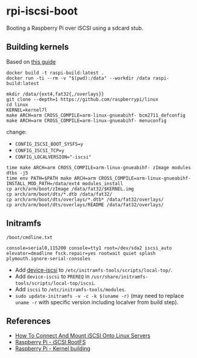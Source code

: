 # rpi-iscsi-boot

Booting a Raspberry Pi over iSCSI using a sdcard stub.

## Building kernels

Based on [this guide](https://troy.dack.com.au/raspberry-pi-iscsi-rootfs/)

```shell
docker build -t raspi-build:latest .
docker run -ti --rm -v "$(pwd):/data" --workdir /data raspi-build:latest
```

```shell
mkdir /data/{ext4,fat32{,/overlays}}
git clone --depth=1 https://github.com/raspberrypi/linux
cd linux
KERNEL=kernel7l
make ARCH=arm CROSS_COMPILE=arm-linux-gnueabihf- bcm2711_defconfig
make ARCH=arm CROSS_COMPILE=arm-linux-gnueabihf- menuconfig
```

change:

- `CONFIG_ISCSI_BOOT_SYSFS=y`
- `CONFIG_ISCSI_TCP=y`
- `CONFIG_LOCALVERSION="-iscsi"`

```shell
time make ARCH=arm CROSS_COMPILE=arm-linux-gnueabihf- zImage modules dtbs -j5
time env PATH=$PATH make ARCH=arm CROSS_COMPILE=arm-linux-gnueabihf- INSTALL_MOD_PATH=/data/ext4 modules_install
cp arch/arm/boot/zImage /data/fat32/$KERNEL.img
cp arch/arm/boot/dts/*.dtb /data/fat32/
cp arch/arm/boot/dts/overlays/*.dtb* /data/fat32/overlays/
cp arch/arm/boot/dts/overlays/README /data/fat32/overlays/
```

## Initramfs

`/boot/cmdline.txt`

```text
console=serial0,115200 console=tty1 root=/dev/sda2 iscsi_auto elevator=deadline fsck.repair=yes rootwait quiet splash plymouth.ignore-serial-consoles
```

- Add [device-iscsi](device-iscsi) to `/etc/initramfs-tools/scripts/local-top/`.
- Add `device-iscsi` to `PREREQ` in `/usr/share/initramfs-tools/scripts/local-top/iscsi`.
- Add `iscsi` to `/etc/initramfs-tools/modules`.
- `sudo update-initramfs -v -c -k $(uname -r)` (may need to replace `uname -r` with specific version including localver from build step).

## References

- [How To Connect And Mount iSCSI Onto Linux Servers](https://www.unixmen.com/attach-iscsi-target-disks-linux-servers/)
- [Raspberry Pi - iSCSI RootFS](https://troy.dack.com.au/raspberry-pi-iscsi-rootfs/)
- [Raspberry Pi - Kernel building](https://www.raspberrypi.org/documentation/linux/kernel/building.md)
